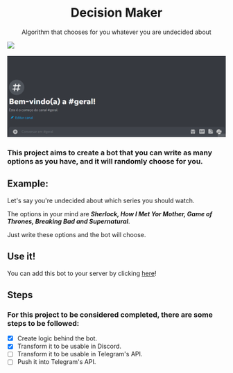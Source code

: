 <h1 align="center">Decision Maker</h1>

<p align="center">Algorithm that chooses for you whatever you are undecided about</p>


<img src="https://img.shields.io/static/v1?label=Status&message=Developing&color=FF8C00&style=for-the-badge&logo=ghost"/>

![screenshot](https://raw.githubusercontent.com/JonathanFcosta17/Decision_maker/main/img/GifDiscordBot.gif)

### This project aims to create a bot that you can write as many options as you have, and it will randomly choose for you.

## Example:
 
 Let's say you're undecided about which series you should watch.
 
 The options in your mind are ***Sherlock, How I Met Yor Mother, Game of Thrones, Breaking Bad and Supernatural***.
 
 Just write these options and the bot will choose.
 
 ## Use it!
 
 You can add this bot to your server by clicking [here](https://discord.com/api/oauth2/authorize?client_id=1025106687734059039&permissions=2056&scope=bot)!
 
 ## Steps
 ### For this project to be considered completed, there are some steps to be followed:
- [x] Create logic behind the bot.
- [x] Transform it to be usable in Discord.
- [ ] Transform it to be usable in Telegram's API.
- [ ] Push it into Telegram's API.
